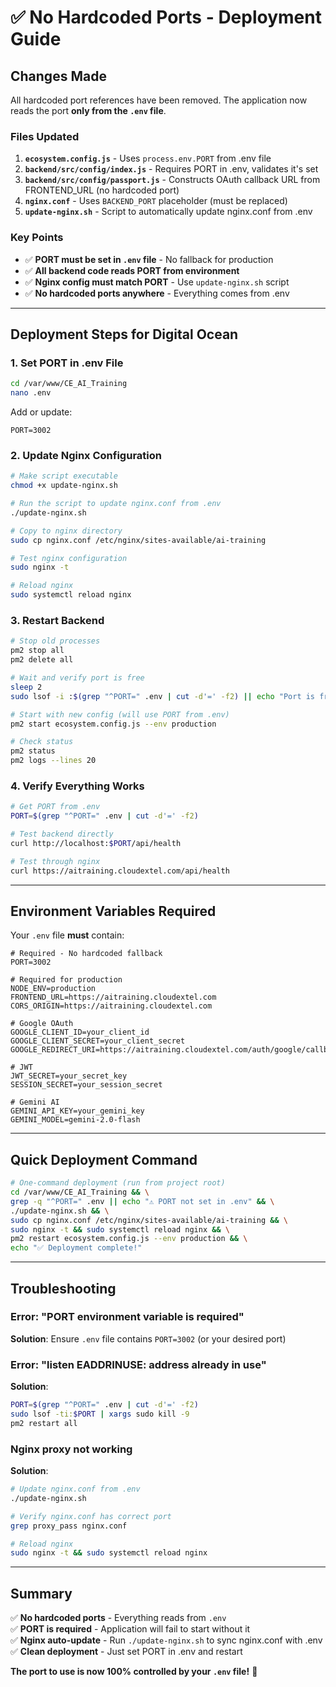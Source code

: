 # ✅ No Hardcoded Ports - Deployment Guide

## Changes Made

All hardcoded port references have been removed. The application now reads the port **only from the `.env` file**.

### Files Updated

1. **`ecosystem.config.js`** - Uses `process.env.PORT` from .env file
2. **`backend/src/config/index.js`** - Requires PORT in .env, validates it's set
3. **`backend/src/config/passport.js`** - Constructs OAuth callback URL from FRONTEND_URL (no hardcoded port)
4. **`nginx.conf`** - Uses `BACKEND_PORT` placeholder (must be replaced)
5. **`update-nginx.sh`** - Script to automatically update nginx.conf from .env

### Key Points

- ✅ **PORT must be set in `.env` file** - No fallback for production
- ✅ **All backend code reads PORT from environment**
- ✅ **Nginx config must match PORT** - Use `update-nginx.sh` script
- ✅ **No hardcoded ports anywhere** - Everything comes from .env

---

## Deployment Steps for Digital Ocean

### 1. Set PORT in .env File

```bash
cd /var/www/CE_AI_Training
nano .env
```

Add or update:
```env
PORT=3002
```

### 2. Update Nginx Configuration

```bash
# Make script executable
chmod +x update-nginx.sh

# Run the script to update nginx.conf from .env
./update-nginx.sh

# Copy to nginx directory
sudo cp nginx.conf /etc/nginx/sites-available/ai-training

# Test nginx configuration
sudo nginx -t

# Reload nginx
sudo systemctl reload nginx
```

### 3. Restart Backend

```bash
# Stop old processes
pm2 stop all
pm2 delete all

# Wait and verify port is free
sleep 2
sudo lsof -i :$(grep "^PORT=" .env | cut -d'=' -f2) || echo "Port is free ✅"

# Start with new config (will use PORT from .env)
pm2 start ecosystem.config.js --env production

# Check status
pm2 status
pm2 logs --lines 20
```

### 4. Verify Everything Works

```bash
# Get PORT from .env
PORT=$(grep "^PORT=" .env | cut -d'=' -f2)

# Test backend directly
curl http://localhost:$PORT/api/health

# Test through nginx
curl https://aitraining.cloudextel.com/api/health
```

---

## Environment Variables Required

Your `.env` file **must** contain:

```env
# Required - No hardcoded fallback
PORT=3002

# Required for production
NODE_ENV=production
FRONTEND_URL=https://aitraining.cloudextel.com
CORS_ORIGIN=https://aitraining.cloudextel.com

# Google OAuth
GOOGLE_CLIENT_ID=your_client_id
GOOGLE_CLIENT_SECRET=your_client_secret
GOOGLE_REDIRECT_URI=https://aitraining.cloudextel.com/auth/google/callback

# JWT
JWT_SECRET=your_secret_key
SESSION_SECRET=your_session_secret

# Gemini AI
GEMINI_API_KEY=your_gemini_key
GEMINI_MODEL=gemini-2.0-flash
```

---

## Quick Deployment Command

```bash
# One-command deployment (run from project root)
cd /var/www/CE_AI_Training && \
grep -q "^PORT=" .env || echo "⚠️ PORT not set in .env" && \
./update-nginx.sh && \
sudo cp nginx.conf /etc/nginx/sites-available/ai-training && \
sudo nginx -t && sudo systemctl reload nginx && \
pm2 restart ecosystem.config.js --env production && \
echo "✅ Deployment complete!"
```

---

## Troubleshooting

### Error: "PORT environment variable is required"

**Solution**: Ensure `.env` file contains `PORT=3002` (or your desired port)

### Error: "listen EADDRINUSE: address already in use"

**Solution**: 
```bash
PORT=$(grep "^PORT=" .env | cut -d'=' -f2)
sudo lsof -ti:$PORT | xargs sudo kill -9
pm2 restart all
```

### Nginx proxy not working

**Solution**: 
```bash
# Update nginx.conf from .env
./update-nginx.sh

# Verify nginx.conf has correct port
grep proxy_pass nginx.conf

# Reload nginx
sudo nginx -t && sudo systemctl reload nginx
```

---

## Summary

✅ **No hardcoded ports** - Everything reads from `.env`  
✅ **PORT is required** - Application will fail to start without it  
✅ **Nginx auto-update** - Run `./update-nginx.sh` to sync nginx.conf with .env  
✅ **Clean deployment** - Just set PORT in .env and restart

**The port to use is now 100% controlled by your `.env` file!** 🎯

